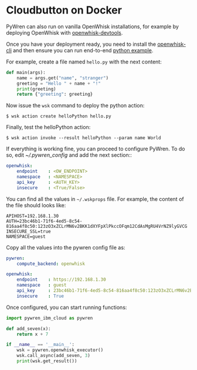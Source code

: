 # Cloudbutton on Docker

PyWren can also run on vanilla OpenWhisk installations, for example by deploying OpenWhisk with [openwhisk-devtools](https://github.com/apache/openwhisk-devtools).

Once you have your deployment ready, you need to install the [openwhisk-cli](https://github.com/apache/openwhisk-cli) and then ensure you can run end-to-end [python example](https://github.com/apache/openwhisk/blob/master/docs/actions-python.md). 

For example, create a file named `hello.py` with the next content:

```python
def main(args):
    name = args.get("name", "stranger")
    greeting = "Hello " + name + "!"
    print(greeting)
    return {"greeting": greeting}
```

Now issue the `wsk` command to deploy the python action:

```
$ wsk action create helloPython hello.py
```

Finally, test the helloPython action:

```
$ wsk action invoke --result helloPython --param name World
```

If everything is working fine, you can proceed to configure PyWren. To do so, edit *~/.pywren_config* and add the next section::

```yaml
openwhisk:
    endpoint    : <OW_ENDPOINT>
    namespace   : <NAMESPACE>
    api_key     : <AUTH_KEY>
    insecure    : <True/False>
```

You can find all the values in `~/.wskprops` file. For example, the content of the file should looks like:

```
APIHOST=192.168.1.30
AUTH=23bc46b1-71f6-4ed5-8c54-816aa4f8c50:123zO3xZCLrMN6v2BKK1dXYFpXlPkccOFqm12CdAsMgRU4VrNZ9lyGVCG
INSECURE_SSL=true
NAMESPACE=guest
```

Copy all the values into the pywren config file as:

```yaml
pywren:
    compute_backend: openwhisk

openwhisk:
    endpoint    : https://192.168.1.30
    namespace   : guest
    api_key     : 23bc46b1-71f6-4ed5-8c54-816aa4f8c50:123zO3xZCLrMN6v2BKK1dXYFpXlPkccOFqm12CdAsMgRU4VrNZ9lyGVCG
    insecure    : True
```

Once configured, you can start running functions:

```python
import pywren_ibm_cloud as pywren

def add_seven(x):
    return x + 7

if __name__ == '__main__':
    wsk = pywren.openwhisk_executor()
    wsk.call_async(add_seven, 3)
    print(wsk.get_result())
```

